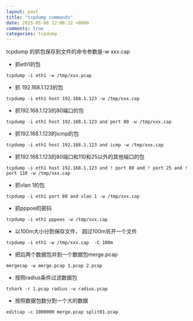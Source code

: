 ```yaml
---
layout: post
title: "tcpdump commands"
date: 2015-05-08 12:06:22 +0000
comments: true
categories: tcpdump
---
```


tcpdump 的抓包保存到文件的命令参数是-w xxx.cap

* 抓eth1的包
```
tcpdump -i eth1 -w /tmp/xxx.pcap
```

* 抓 192.168.1.123的包
```
tcpdump -i eth1 host 192.168.1.123 -w /tmp/xxx.cap
```

* 抓192.168.1.123的80端口的包
```
tcpdump -i eth1 host 192.168.1.123 and port 80 -w /tmp/xxx.cap
```

* 抓192.168.1.123的icmp的包
```
tcpdump -i eth1 host 192.168.1.123 and icmp -w /tmp/xxx.cap
```

* 抓192.168.1.123的80端口和110和25以外的其他端口的包
```
tcpdump -i eth1 host 192.168.1.123 and ! port 80 and ! port 25 and ! port 110 -w /tmp/xxx.cap
```

* 抓vlan 1的包
```
tcpdump -i eth1 port 80 and vlan 1 -w /tmp/xxx.cap
```

* 抓pppoe的密码
```
tcpdump -i eth1 pppoes -w /tmp/xxx.cap
```

* 以100m大小分割保存文件， 超过100m另开一个文件
```
tcpdump -i eth1 -w /tmp/xxx.cap  -C 100m
```

* 把后两个数据包并到一个数据包merge.pcap
```
mergecap -w merge.pcap 1.pcap 2.pcap
```

* 按照radius条件过滤数据包
```
tshark -r 1.pcap radius -w radius.pcap
```

* 按照数据包数分割一个大的数据
```
editcap -c 1000000 merge.pcap split01.pcap
```
